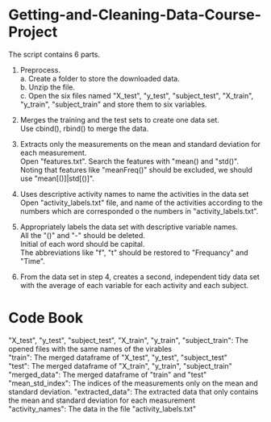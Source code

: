 # Getting-and-Cleaning-Data-Course-Project
The script contains 6 parts.
1. Preprocess.  
a. Create a folder to store the downloaded data.  
b. Unzip the file.  
c. Open the six files named "X_test", "y_test", "subject_test", "X_train", "y_train", "subject_train" and store them to six variables.  

2. Merges the training and the test sets to create one data set.  
Use cbind(), rbind() to merge the data.  

3. Extracts only the measurements on the mean and standard deviation for each measurement.  
Open "features.txt". Search the features with "mean() and "std()". Noting that features like "meanFreq()" should be excluded, we should use "mean[()]|std[()]".  

4. Uses descriptive activity names to name the activities in the data set
Open "activity_labels.txt" file, and name of the activities according to the numbers which are corresponded o the numbers in "activity_labels.txt".  

5. Appropriately labels the data set with descriptive variable names.  
All the "()" and "-" should be deleted.  
Initial of each word should be capital.  
The abbreviations like "f", "t" should be restored to "Frequancy" and "Time".  

6. From the data set in step 4, creates a second, independent tidy data set with the average of each variable for each activity and each subject.  


# Code Book
"X_test", "y_test", "subject_test", "X_train", "y_train", "subject_train": The opened files with the same names of the virables   
"train": The merged dataframe of "X_test", "y_test", "subject_test"  
"test": The merged dataframe of "X_train", "y_train", "subject_train"  
"merged_data": The merged dataframe of "train" and "test"  
"mean_std_index": The indices of the measurements only on the mean and standard deviation. 
"extracted_data": The extracted data that only contains the mean and standard deviation for each measurement  
"activity_names": The data in the file "activity_labels.txt"  
